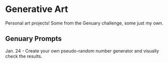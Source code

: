 # Generative Art

Personal art projects! Some from the Genuary challenge, some just my own. 

## Genuary Prompts

Jan. 24 - Create your own pseudo-random number generator and visually check the results.
